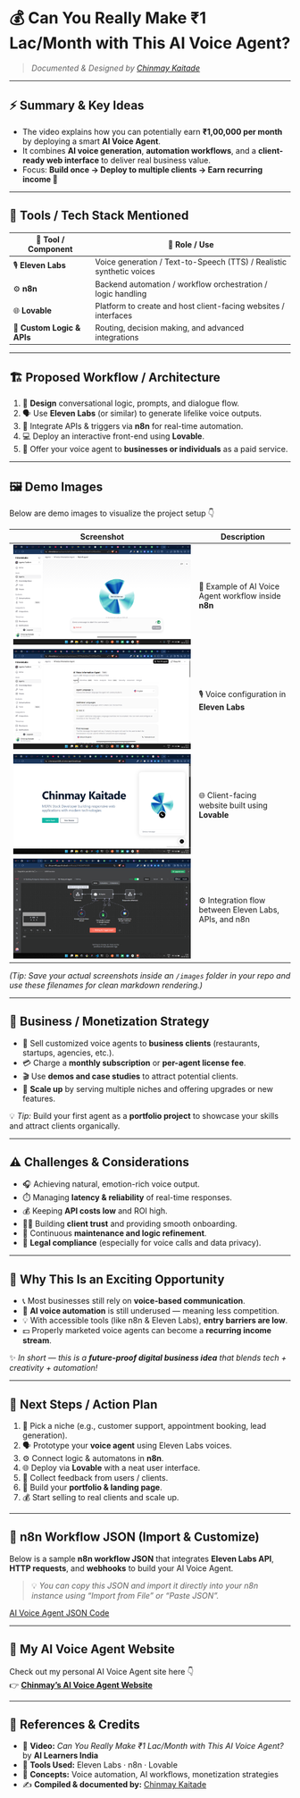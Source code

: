 # 💰 Can You Really Make ₹1 Lac/Month with This AI Voice Agent?

> _Documented & Designed by [Chinmay Kaitade](https://chinmay-portfolio-ai-voice-agent.lovable.app/)_

---

## ⚡ Summary & Key Ideas

- The video explains how you can potentially earn **₹1,00,000 per month** by deploying a smart **AI Voice Agent**.
- It combines **AI voice generation**, **automation workflows**, and a **client-ready web interface** to deliver real business value.
- Focus: **Build once → Deploy to multiple clients → Earn recurring income 💸**

---

## 🧠 Tools / Tech Stack Mentioned

| 🧩 Tool / Component        | 💼 Role / Use                                                        |
| -------------------------- | -------------------------------------------------------------------- |
| 🎙️ **Eleven Labs**         | Voice generation / Text-to-Speech (TTS) / Realistic synthetic voices |
| ⚙️ **n8n**                 | Backend automation / workflow orchestration / logic handling         |
| 🌐 **Lovable**             | Platform to create and host client-facing websites / interfaces      |
| 🧠 **Custom Logic & APIs** | Routing, decision making, and advanced integrations                  |

---

## 🏗️ Proposed Workflow / Architecture

1. 🧭 **Design** conversational logic, prompts, and dialogue flow.
2. 🗣️ Use **Eleven Labs** (or similar) to generate lifelike voice outputs.
3. 🔁 Integrate APIs & triggers via **n8n** for real-time automation.
4. 💻 Deploy an interactive front-end using **Lovable**.
5. 💼 Offer your voice agent to **businesses or individuals** as a paid service.

---

## 🖼️ Demo Images

Below are demo images to visualize the project setup 👇

| Screenshot                                                                      | Description                                            |
| ------------------------------------------------------------------------------- | ------------------------------------------------------ |
| ![AI Voice Agent Demo 1](./AI%20Voice%20Agent%20Workflow%20Assets/Image3.png)   | 🧠 Example of AI Voice Agent workflow inside **n8n**   |
| ![Eleven Labs Setup](./AI%20Voice%20Agent%20Workflow%20Assets/Image2.png)       | 🎙️ Voice configuration in **Eleven Labs**              |
| ![Lovable Website Preview](./AI%20Voice%20Agent%20Workflow%20Assets/Image4.png) | 🌐 Client-facing website built using **Lovable**       |
| ![Automation Flow](./AI%20Voice%20Agent%20Workflow%20Assets/Image1.png)         | ⚙️ Integration flow between Eleven Labs, APIs, and n8n |

_(Tip: Save your actual screenshots inside an `/images` folder in your repo and use these filenames for clean markdown rendering.)_

---

## 💼 Business / Monetization Strategy

- 🏢 Sell customized voice agents to **business clients** (restaurants, startups, agencies, etc.).
- 💳 Charge a **monthly subscription** or **per-agent license fee**.
- 🎬 Use **demos and case studies** to attract potential clients.
- 🚀 **Scale up** by serving multiple niches and offering upgrades or new features.

💡 _Tip:_ Build your first agent as a **portfolio project** to showcase your skills and attract clients organically.

---

## ⚠️ Challenges & Considerations

- 🎧 Achieving natural, emotion-rich voice output.
- ⏱️ Managing **latency & reliability** of real-time responses.
- 💰 Keeping **API costs low** and ROI high.
- 🙋‍♂️ Building **client trust** and providing smooth onboarding.
- 🧩 Continuous **maintenance and logic refinement**.
- 📜 **Legal compliance** (especially for voice calls and data privacy).

---

## 🌟 Why This Is an Exciting Opportunity

- 📞 Most businesses still rely on **voice-based communication**.
- 🤖 **AI voice automation** is still underused — meaning less competition.
- 💡 With accessible tools (like n8n & Eleven Labs), **entry barriers are low**.
- 💵 Properly marketed voice agents can become a **recurring income stream**.

✨ _In short — this is a **future-proof digital business idea** that blends tech + creativity + automation!_

---

## 🚀 Next Steps / Action Plan

1. 🧠 Pick a niche (e.g., customer support, appointment booking, lead generation).
2. 🗣️ Prototype your **voice agent** using Eleven Labs voices.
3. ⚙️ Connect logic & automatons in **n8n**.
4. 🌐 Deploy via **Lovable** with a neat user interface.
5. 📣 Collect feedback from users / clients.
6. 💼 Build your **portfolio & landing page**.
7. 💰 Start selling to real clients and scale up.

---

## 🧩 n8n Workflow JSON (Import & Customize)

Below is a sample **n8n workflow JSON** that integrates **Eleven Labs API**, **HTTP requests**, and **webhooks** to build your AI Voice Agent.

> 💡 _You can copy this JSON and import it directly into your n8n instance using “Import from File” or “Paste JSON”._

[AI Voice Agent JSON Code](./10_%20Voice%20AI%20Agent.json)

---

## 🔗 My AI Voice Agent Website

Check out my personal AI Voice Agent site here 👇  
👉 **[Chinmay’s AI Voice Agent Website](https://chinmay-portfolio-ai-voice-agent.lovable.app/)**

---

## 🧾 References & Credits

- 🎥 **Video:** _Can You Really Make ₹1 Lac/Month with This AI Voice Agent?_ by **AI Learners India**
- 🧰 **Tools Used:** Eleven Labs · n8n · Lovable
- 🧩 **Concepts:** Voice automation, AI workflows, monetization strategies
- ✍️ **Compiled & documented by:** [Chinmay Kaitade](https://chinmay-portfolio-ai-voice-agent.lovable.app/)
